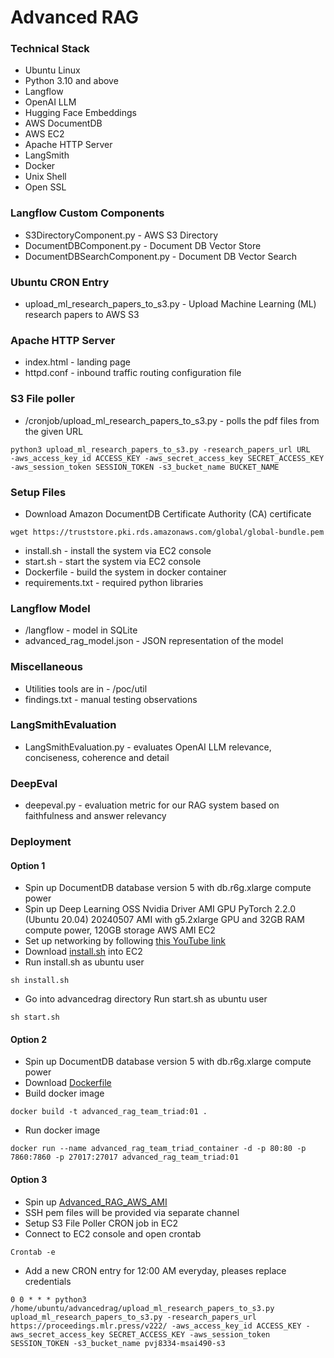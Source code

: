 # Advanced RAG

### Technical Stack
* Ubuntu Linux
* Python 3.10 and above
* Langflow
* OpenAI LLM
* Hugging Face Embeddings
* AWS DocumentDB
* AWS EC2
* Apache HTTP Server
* LangSmith
* Docker
* Unix Shell
* Open SSL

### Langflow Custom Components
* S3DirectoryComponent.py - AWS S3 Directory
* DocumentDBComponent.py - Document DB Vector Store
* DocumentDBSearchComponent.py - Document DB Vector Search

### Ubuntu CRON Entry
* upload_ml_research_papers_to_s3.py - Upload Machine Learning (ML) research papers to AWS S3

### Apache HTTP Server
* index.html - landing page
* httpd.conf - inbound traffic routing configuration file 

### S3 File poller
* /cronjob/upload_ml_research_papers_to_s3.py - polls the pdf files from the given URL
```
python3 upload_ml_research_papers_to_s3.py -research_papers_url URL
-aws_access_key_id ACCESS_KEY -aws_secret_access_key SECRET_ACCESS_KEY 
-aws_session_token SESSION_TOKEN -s3_bucket_name BUCKET_NAME
```

### Setup Files
* Download Amazon DocumentDB Certificate Authority (CA) certificate 
```
wget https://truststore.pki.rds.amazonaws.com/global/global-bundle.pem
```
* install.sh - install the system via EC2 console
* start.sh - start the system via EC2 console 
* Dockerfile - build the system in docker container
* requirements.txt - required python libraries

### Langflow Model
* /langflow - model in SQLite
* advanced_rag_model.json - JSON representation of the model

### Miscellaneous
* Utilities tools are in - /poc/util
* findings.txt - manual testing observations

### LangSmithEvaluation
* LangSmithEvaluation.py - evaluates OpenAI LLM relevance, conciseness, coherence and detail

### DeepEval
* deepeval.py - evaluation metric for our RAG system based on faithfulness and answer relevancy

### Deployment
#### Option 1
* Spin up DocumentDB database version 5 with db.r6g.xlarge compute power
* Spin up Deep Learning OSS Nvidia Driver AMI GPU PyTorch 2.2.0 (Ubuntu 20.04) 20240507 AMI with g5.2xlarge GPU and 32GB RAM compute power, 120GB storage AWS AMI EC2
* Set up networking by following [this YouTube link](https://www.youtube.com/watch?v=S4fBuj1HeAg&list=PLVHXCmfgqDrHKFqkBYaYmml0UofMu23j7&index=31)
* Download [install.sh](https://github.com/NU-MSAI-Practicum/advanced_rag_team_triad/blob/main/install.sh) into EC2
* Run install.sh as ubuntu user
```
sh install.sh
```
* Go into advancedrag directory
Run start.sh as ubuntu user
```
sh start.sh
```
#### Option 2
* Spin up DocumentDB database version 5 with db.r6g.xlarge compute power
* Download [Dockerfile](https://github.com/NU-MSAI-Practicum/advanced_rag_team_triad/blob/main/Dockerfile)
* Build docker image
```
docker build -t advanced_rag_team_triad:01 .
```
* Run docker image
```
docker run --name advanced_rag_team_triad_container -d -p 80:80 -p 7860:7860 -p 27017:27017 advanced_rag_team_triad:01
```
#### Option 3
* Spin up [Advanced_RAG_AWS_AMI](https://us-east-1.console.aws.amazon.com/ec2/home?region=us-east-1#ImageDetails:imageId=ami-01b13bc920f0f19af)
* SSH pem files will be provided via separate channel 
* Setup S3 File Poller CRON job in EC2
* Connect to EC2 console and open crontab
```
Crontab -e
```
* Add a new CRON entry for 12:00 AM everyday, pleases replace credentials
```
0 0 * * * python3 /home/ubuntu/advancedrag/upload_ml_research_papers_to_s3.py upload_ml_research_papers_to_s3.py -research_papers_url https://proceedings.mlr.press/v222/ -aws_access_key_id ACCESS_KEY -aws_secret_access_key SECRET_ACCESS_KEY -aws_session_token SESSION_TOKEN -s3_bucket_name pvj8334-msai490-s3
```

